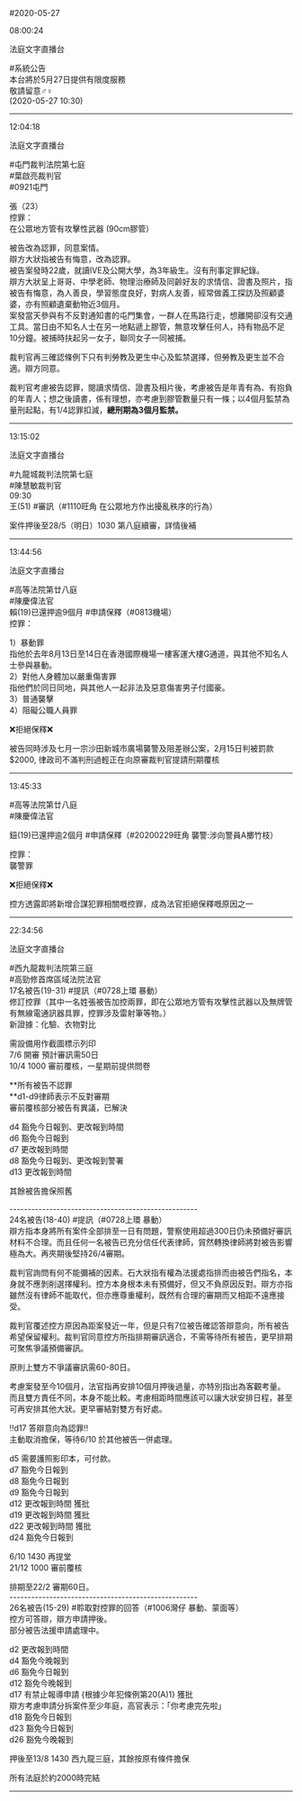 #2020-05-27


08:00:24

法庭文字直播台

\#系統公告  
本台將於5月27日提供有限度服務  
敬請留意‍♂️‍♀️  
(2020-05-27 10:30)

---
      
12:04:18

法庭文字直播台

\#屯門裁判法院第七庭  
\#葉啟亮裁判官  
\#0921屯門  
  
張（23）  
控罪：  
在公眾地方管有攻擊性武器 (90cm膠管）  
  
被告改為認罪，同意案情。  
辯方大狀指被告有悔意，改為認罪。  
被告案發時22歲，就讀IVE及公開大學，為3年級生。沒有刑事定罪紀錄。  
辯方大狀呈上哥哥、中學老師、物理治療師及同齡好友的求情信、證書及照片，指被告有悔意，為人善良，學習態度良好，對病人友善，經常做義工探訪及照顧婆婆，亦有照顧遺棄動物近3個月。  
案發當天參與有不反對通知書的屯門集會，一群人在馬路行走，想離開卻沒有交通工具。當日由不知名人士在另一地點遞上膠管，無意攻擊任何人，持有物品不足10分鐘。被捕時扶起另一女子，聯同女子一同被捕。  
  
裁判官再三確認條例下只有判勞教及更生中心及監禁選擇，但勞教及更生並不合適。辯方同意。  
  
裁判官考慮被告認罪，閱讀求情信、證書及相片後，考慮被告是年青有為、有抱負的年青人；想之後讀書，係有理想，亦考慮到膠管數量只有一條；以4個月監禁為量刑起點，有1/4認罪扣減，**總刑期為3個月監禁。**

---
      
13:15:02

法庭文字直播台

\#九龍城裁判法院第七庭  
\#陳慧敏裁判官  
09:30  
王(51) \#審訊（\#1110旺角 在公眾地方作出擾亂秩序的行為）  
  
案件押後至28/5（明日）1030 第八庭續審，詳情後補

---
      
13:44:56

法庭文字直播台

\#高等法院第廿八庭  
\#陳慶偉法官  
賴(19)已還押逾9個月 \#申請保釋（\#0813機場）  
控罪：  
  
1）暴動罪  
指他於去年8月13日至14日在香港國際機場一樓客運大樓G通道，與其他不知名人士參與暴動。  
2）對他人身體加以嚴重傷害罪  
指他們於同日同地，與其他人一起非法及惡意傷害男子付國豪。  
3）普通襲擊  
4）阻礙公職人員罪  
  
❌拒絕保釋❌  
  
被告同時涉及七月一宗沙田新城市廣場襲警及阻差辦公案，2月15日判被罰款$2000, 律政司不滿判刑過輕正在向原審裁判官提請刑期覆核

---
      
13:45:33



\#高等法院第廿八庭  
\#陳慶偉法官  
  
鈕(19)已還押逾2個月 \#申請保釋（\#20200229旺角 襲警:涉向警員A擲竹枝）  
  
控罪：  
襲警罪  
  
❌拒絕保釋❌  
  
控方透露即將新增合謀犯罪相關嘅控罪，成為法官拒絕保釋嘅原因之一

---
      
22:34:56

法庭文字直播台

\#西九龍裁判法院第三庭  
\#高勁修首席區域法院法官  
17名被告(19-31) \#提訊（\#0728上環 暴動）  
修訂控罪（其中一名姓張被告加控兩罪，即在公眾地方管有攻擊性武器以及無牌管有無線電通訊器具罪，控罪涉及雷射筆等物。）  
新證據：化驗、衣物對比  
  
需設備用作截圖標示列印  
7/6 開審 預計審訊需50日  
10/4 1000 審前覆核，一星期前提供問卷  
  
**所有被告不認罪  
**d1-d9律師表示不反對審期  
審前覆核部分被告有異議，已解決  
  
d4 豁免今日報到、更改報到時間  
d6 豁免今日報到  
d7 更改報到時間  
d8 豁免今日報到、更改報到警署  
d13 更改報到時間  
  
其餘被告擔保照舊  
  
\----------------------------------------------------  
24名被告(18-40) \#提訊（\#0728上環 暴動）  
辯方指本身將所有案件全部排至一日有問題，警察使用超過300日仍未預備好審訊材料不合理。而且任何一名被告已充分信任代表律師，貿然轉換律師將對被告影響極為大。再夾期後堅持26/4審期。  
  
裁判官詢問有何不能彌補的因素。石大狀指有權為法援處指排而由被告們指名，本身就不應剝削選擇權利。控方本身根本未有預備好，但又不負原因反對。辯方亦指雖然沒有律師不能取代，但亦應尊重權利，既然有合理的審期而又相距不遠應接受。  
  
裁判官覆述控方原因為距案發近一年，但是只有7位被告確認答辯意向，所有被告希望保留權利。裁判官同意控方所指排期審訊適合，不需等待所有被告，更早排期可聚焦爭議預備審訊。  
  
原則上雙方不爭議審訊需60-80日。  
  
考慮案發至今10個月，法官指再安排10個月押後過量，亦特別指出為客觀考量。而且雙方責任不同，本身不能比較。考慮相距時間應該可以讓大狀安排日程，甚至可再安排其他大狀。更早審結對雙方有好處。  
  
‼️d17 答辯意向為認罪‼️  
主動取消擔保，等待6/10 於其他被告一併處理。  
  
d5 需要護照影印本，可付款。  
d7 豁免今日報到  
d8 豁免今日報到  
d9 豁免今日報到  
d12 更改報到時間 獲批  
d19 更改報到時間 獲批  
d22 更改報到時間 獲批  
d24 豁免今日報到  
  
6/10 1430 再提堂  
21/12 1000 審前覆核  
  
排期至22/2 審期60日。  
\----------------------------------------------------  
26名被告(15-29) \#聆取對控罪的回答（\#1006灣仔 暴動、蒙面等）  
控方可答辯，辯方申請押後。  
部分被告法援申請處理中。  
  
d2 更改報到時間  
d4 豁免今晚報到  
d6 豁免今日報到  
d12 豁免今晚報到  
d17 有禁止報導申請 {根據少年犯條例第20(A)1} 獲批  
辯方考慮申請分拆案件至少年庭，高官表示：「你考慮完先啦」  
d18 豁免今日報到  
d23 豁免今日報到  
d26 豁免今晚報到  
  
押後至13/8 1430 西九龍三庭，其餘按原有條件擔保  
  
所有法庭於約2000時完結

---
      